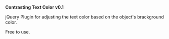 **Contrasting Text Color v0.1**

jQuery Plugin for adjusting the text color based on the object's brackground color.


Free to use.